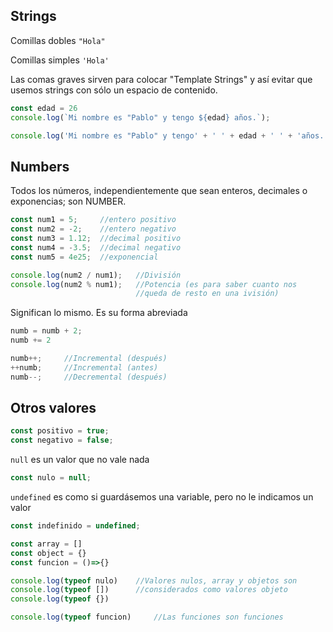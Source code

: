 ## Strings

Comillas dobles `"Hola"`

Comillas simples `'Hola'`

Las comas graves sirven para colocar "Template Strings" y así evitar que usemos strings con sólo un espacio de contenido.
``` javascript
const edad = 26
console.log(`Mi nombre es "Pablo" y tengo ${edad} años.`);

console.log('Mi nombre es "Pablo" y tengo' + ' ' + edad + ' ' + 'años.')
```

## Numbers
Todos los números, independientemente que sean enteros, decimales o exponencias; son NUMBER.

``` javascript
const num1 = 5;     //entero positivo
const num2 = -2;    //entero negativo
const num3 = 1.12;  //decimal positivo
const num4 = -3.5;  //decimal negativo
const num5 = 4e25;  //exponencial

console.log(num2 / num1);   //División
console.log(num2 % num1);   //Potencia (es para saber cuanto nos
                            //queda de resto en una ivisión)
```

Significan lo mismo. Es su forma abreviada
```javascript
numb = numb + 2;            
numb += 2                
```

``` javascript
numb++;     //Incremental (después)
++numb;     //Incremental (antes)
numb--;     //Decremental (después)
```

## Otros valores

``` javascript
const positivo = true;
const negativo = false;
```

`null` es un valor que no vale nada
```javascript
const nulo = null;      
```

`undefined` es como si guardásemos una variable, pero no le indicamos un valor
```javascript
const indefinido = undefined;   
```

```javascript
const array = []
const object = {}
const funcion = ()=>{}

console.log(typeof nulo)    //Valores nulos, array y objetos son
console.log(typeof [])      //considerados como valores objeto      
console.log(typeof {})

console.log(typeof funcion)     //Las funciones son funciones
```
